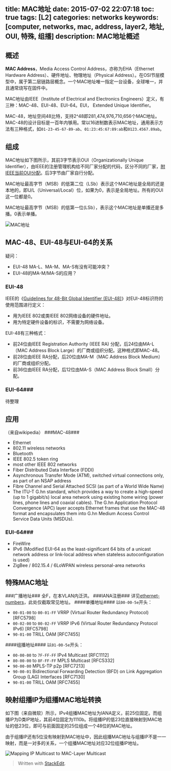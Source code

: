 title: MAC地址
date: 2015-07-02 22:07:18
toc: true
tags: [L2]
categories: networks
keywords: [computer, networks, mac, address, layer2, 地址, OUI, 特殊, 组播]
description: MAC地址概述
---

概述
-----
**MAC Address**，Media Access Control Address，亦称为EHA（Ethernet Hardware Address）、硬件地址、物理地址（Physical Address）。在OSI节层模型中，属于第二层链路层概念。一个MAC地址唯一指定一台设备，全球唯一，并且通常烧写在固件中。

MAC地址由IEEE（Institute of Electrical and Electronics Engineers）定义，有三种：MAC-48、EUI-48、EUI-64。EUI， Extended Unique Identifier。

MAC-48，地址空间48比特，支持2^48即281,474,976,710,656个MAC地址。MAC-48的设计目标是一百年内够用。常以16进制数表示MAC地址，通用表示方法有三种格式，如`01-23-45-67-89-ab`、`01:23:45:67:89:ab`和`0123.4567.89ab`。

<!--more-->

组成
------
MAC地址如下图所示，其前3字节表示OUI（Organizationally Unique Identifier），由IEEE的注册管理机构给不同厂家分配的代码，区分不同的厂家，[附IEEE当前OUI分配](http://standards-oui.ieee.org/oui.txt)。后3字节由厂家自行分配。

MAC地址最高字节（MSB）的低第二位（LSb）表示这个MAC地址是全局的还是本地的，即U/L（Universal/Local）位，如果为0，表示是全局地址。所有的OUI这一位都是0。

MAC地址最高字节（MSB）的低第一位(LSb），表示这个MAC地址是单播还是多播。0表示单播。

![MAC地址](https://upload.wikimedia.org/wikipedia/commons/thumb/9/94/MAC-48_Address.svg/500px-MAC-48_Address.svg.png)

MAC-48、EUI-48与EUI-64的关系
---------------------------------
疑问：
* EUI-48 MA-L、MA-M、MA-S有没有可能冲突？
* EUI-48的MA-M/MA-S的应用？

### EUI-48 ###
IEEE的《[Guidelines for 48-Bit Global Identifier (EUI-48)](https://standards.ieee.org/develop/regauth/tut/eui48.pdf)》对EUI-48标识符的使用范围进行定义： 

* 用为IEEE 802或类IEEE 802网络设备的硬件地址。
* 用为特定硬件设备的标识，不需要为网络设备。

EUI-48有三种格式：

* 前24位由IEEE Registration Authority (IEEE RA) 分配，后24位由MA-L（MAC Address Block Large）的厂商或组织分配。这种格式即MAC-48。
* 前28位由IEEE RA分配，后20位由MA-M（MAC Address Block Medium）的厂商或组织分配。
* 前36位由IEEE RA分配，后12位由MA-S（MAC Address Block Small）分配。

### EUI-64###
待整理

应用
-----
（来自wikipedia）
###MAC-48###
* Ethernet
* 802.11 wireless networks
* Bluetooth
* IEEE 802.5 token ring
* most other IEEE 802 networks
* Fiber Distributed Data Interface (FDDI)
* Asynchronous Transfer Mode (ATM), switched virtual connections only, as part of an NSAP address
* Fibre Channel and Serial Attached SCSI (as part of a World Wide Name)
* The ITU-T G.hn standard, which provides a way to create a high-speed (up to 1 gigabit/s) local area network using existing home wiring (power lines, phone lines and coaxial cables). The G.hn Application Protocol Convergence (APC) layer accepts Ethernet frames that use the MAC-48 format and encapsulates them into G.hn Medium Access Control Service  Data Units (MSDUs).

### EUI-64###
* FireWire
* IPv6 (Modified EUI-64 as the least-significant 64 bits of a unicast network address or link-local address when stateless autoconfiguration is used)
* ZigBee / 802.15.4 / 6LoWPAN wireless personal-area networks

特殊MAC地址
----------------
###广播地址###
全F，在本VLAN内泛洪。
###IANA注册###
详见[ethernet-numbers](http://www.iana.org/assignments/ethernet-numbers/ethernet-numbers.xhtml)，此处仅截取常见地址。
####单播地址####
以`00-00-5e`开头：

* `00-01-00` to `00-01-FF`  VRRP (Virtual Router Redundancy Protocol)   [RFC5798]
* `00-02-00` to `00-02-FF`  VRRP IPv6 (Virtual Router Redundancy Protocol IPv6) [RFC5798]
* `90-01-00`    TRILL OAM   [RFC7455]

####组播地址####
以`01-00-5e`开头：

* `00-00-00` to `7F-FF-FF`  IPv4 Multicast  [RFC1112]
* `80-00-00` to `8F-FF-FF`  MPLS Multicast  [RFC5332]
* `90-00-00`    MPLS-TP p2p [RFC7213]
* `90-00-01`    Bidirectional Forwarding Detection (BFD) on Link Aggregation Group (LAG) Interfaces [RFC7130]
* `90-01-00`    TRILL OAM   [RFC7455]

映射组播IP为组播MAC地址转换
----------------------
如下图（来自微软）所示，IPv4组播MAC地址为IANA定义，前25位固定。而组播IP为D类IP地址，其前4位固定为1110b。将组播IP的低23位直接映射到MAC地址的低23位，即可与前面固定的25位组成一个48位的MAC地址。

由于组播IP还有5位没有映射到MAC地址中，因此组播MAC地址与组播IP不是一一映射，而是一对多的关系，一个组播MAC地址对应32位组播IP地址。

![Mapping IP Multicast to MAC-Layer Multicast](https://i-technet.sec.s-msft.com/dynimg/IC212799.gif)

> Written with [StackEdit](https://stackedit.io/).

